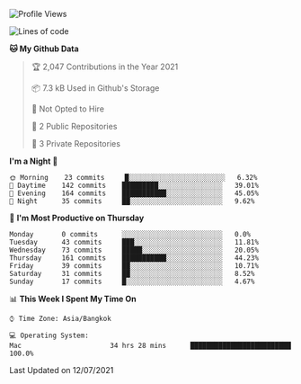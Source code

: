 <!--START_SECTION:waka-->
![Profile Views](http://img.shields.io/badge/Profile%20Views-5-blue)

![Lines of code](https://img.shields.io/badge/From%20Hello%20World%20I%27ve%20Written-21993%20lines%20of%20code-blue)

**🐱 My Github Data** 

> 🏆 2,047 Contributions in the Year 2021
 > 
> 📦 7.3 kB Used in Github's Storage 
 > 
> 🚫 Not Opted to Hire
 > 
> 📜 2 Public Repositories 
 > 
> 🔑 3 Private Repositories  
 > 
**I'm a Night 🦉** 

```text
🌞 Morning    23 commits     █░░░░░░░░░░░░░░░░░░░░░░░░   6.32% 
🌆 Daytime    142 commits    █████████░░░░░░░░░░░░░░░░   39.01% 
🌃 Evening    164 commits    ███████████░░░░░░░░░░░░░░   45.05% 
🌙 Night      35 commits     ██░░░░░░░░░░░░░░░░░░░░░░░   9.62%

```
📅 **I'm Most Productive on Thursday** 

```text
Monday       0 commits      ░░░░░░░░░░░░░░░░░░░░░░░░░   0.0% 
Tuesday      43 commits     ███░░░░░░░░░░░░░░░░░░░░░░   11.81% 
Wednesday    73 commits     █████░░░░░░░░░░░░░░░░░░░░   20.05% 
Thursday     161 commits    ███████████░░░░░░░░░░░░░░   44.23% 
Friday       39 commits     ██░░░░░░░░░░░░░░░░░░░░░░░   10.71% 
Saturday     31 commits     ██░░░░░░░░░░░░░░░░░░░░░░░   8.52% 
Sunday       17 commits     █░░░░░░░░░░░░░░░░░░░░░░░░   4.67%

```


📊 **This Week I Spent My Time On** 

```text
⌚︎ Time Zone: Asia/Bangkok

💻 Operating System: 
Mac                      34 hrs 28 mins      █████████████████████████   100.0%

```


 Last Updated on 12/07/2021
<!--END_SECTION:waka-->